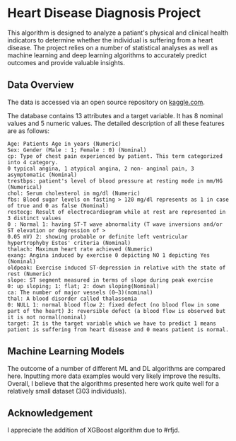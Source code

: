 # Heart Disease Diagnosis Project

This algorithm is designed to analyze a patiant's physical and clinical health indicators to determine whether the individual is suffering from a heart disease. The project relies on a number of statistical analyses as well as machine learning and deep learning algorithms to accurately predict outcomes and provide valuable insights.

## Data Overview

The data is accessed via an open source repository on [kaggle.com](https://www.kaggle.com/datasets/ritwikb3/heart-disease-cleveland).

The database contains 13 attributes and a target variable. It has 8 nominal values and 5 numeric values. The detailed description of all these features are as follows:

    Age: Patients Age in years (Numeric)
    Sex: Gender (Male : 1; Female : 0) (Nominal)
    cp: Type of chest pain experienced by patient. This term categorized into 4 category.
    0 typical angina, 1 atypical angina, 2 non- anginal pain, 3 asymptomatic (Nominal)
    trestbps: patient's level of blood pressure at resting mode in mm/HG (Numerical)
    chol: Serum cholesterol in mg/dl (Numeric)
    fbs: Blood sugar levels on fasting > 120 mg/dl represents as 1 in case of true and 0 as false (Nominal)
    restecg: Result of electrocardiogram while at rest are represented in 3 distinct values
    0 : Normal 1: having ST-T wave abnormality (T wave inversions and/or ST elevation or depression of >
    0.05 mV) 2: showing probable or definite left ventricular hypertrophyby Estes' criteria (Nominal)
    thalach: Maximum heart rate achieved (Numeric)
    exang: Angina induced by exercise 0 depicting NO 1 depicting Yes (Nominal)
    oldpeak: Exercise induced ST-depression in relative with the state of rest (Numeric)
    slope: ST segment measured in terms of slope during peak exercise
    0: up sloping; 1: flat; 2: down sloping(Nominal)
    ca: The number of major vessels (0–3)(nominal)
    thal: A blood disorder called thalassemia
    0: NULL 1: normal blood flow 2: fixed defect (no blood flow in some part of the heart) 3: reversible defect (a blood flow is observed but it is not normal(nominal)
    target: It is the target variable which we have to predict 1 means patient is suffering from heart disease and 0 means patient is normal.

## Machine Learning Models

The outcome of a number of different ML and DL algorithms are compared here. Inputting more data examples would very likely improve the results. Overall, I believe that the algorithms presented here work quite well for a relatively small dataset (303 individuals).

## Acknowledgement

I appreciate the addition of XGBoost algorithm due to #rfjd.
